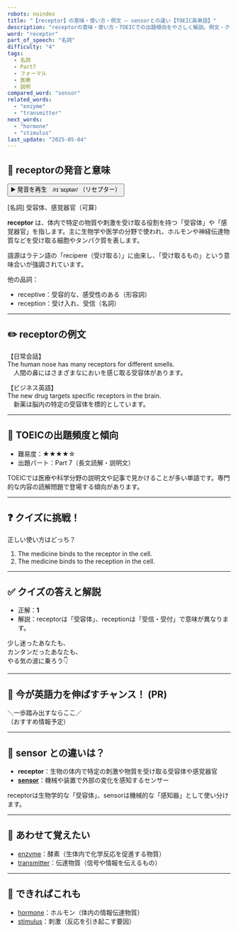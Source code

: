 ```yaml
---
robots: noindex
title: "【receptor】の意味・使い方・例文 ― sensorとの違い【TOEIC英単語】"
description: "receptorの意味・使い方・TOEICでの出題傾向をやさしく解説。例文・クイズ付きでsensorとの違いもわかりやすく学べます。"
word: "receptor"
part_of_speech: "名詞"
difficulty: "4"
tags:
  - 名詞
  - Part7
  - フォーマル
  - 医療
  - 説明
compared_word: "sensor"
related_words:
  - "enzyme"
  - "transmitter"
next_words:
  - "hormone"
  - "stimulus"
last_update: "2025-05-04"
---
```


## 🔰 receptorの発音と意味

<button class="play-audio" onclick="playTTS('receptor')">
  <span class="play-audio-main">
    ▶️ 発音を再生　/rɪˈsɛptər/
  </span>
  <span class="play-audio-sub">
    （リセプター）
  </span>
</button>

[名詞] 受容体、感覚器官（可算）

**receptor** は、体内で特定の物質や刺激を受け取る役割を持つ「受容体」や「感覚器官」を指します。主に生物学や医学の分野で使われ、ホルモンや神経伝達物質などを受け取る細胞やタンパク質を表します。

語源はラテン語の「recipere（受け取る）」に由来し、「受け取るもの」という意味合いが強調されています。

他の品詞：  
- receptive：受容的な、感受性のある（形容詞）
- reception：受け入れ、受信（名詞）

---

## ✏️ receptorの例文

【日常会話】  
The human nose has many receptors for different smells.  
　人間の鼻にはさまざまなにおいを感じ取る受容体があります。

【ビジネス英語】  
The new drug targets specific receptors in the brain.  
　新薬は脳内の特定の受容体を標的としています。

---

## 🎯 TOEICの出題頻度と傾向

- 難易度：★★★★☆
- 出題パート：Part 7（長文読解・説明文）

TOEICでは医療や科学分野の説明文や記事で見かけることが多い単語です。専門的な内容の読解問題で登場する傾向があります。

---

## ❓ クイズに挑戦！

正しい使い方はどっち？

1. The medicine binds to the receptor in the cell.  
2. The medicine binds to the reception in the cell.

---

## ✅ クイズの答えと解説

- 正解：**1**
- 解説：receptorは「受容体」、receptionは「受信・受付」で意味が異なります。

少し迷ったあなたも、  
カンタンだったあなたも、  
やる気の波に乗ろう👇️

---

## 🚀 今が英語力を伸ばすチャンス！ (PR)

<div class="info-center">
＼一歩踏み出すならここ／<br>  
（おすすめ情報予定）
</div>

---

## 🤔  sensor との違いは？

- **receptor**：生物の体内で特定の刺激や物質を受け取る受容体や感覚器官
- **[sensor](/word/sensor)**：機械や装置で外部の変化を感知するセンサー

receptorは生物学的な「受容体」、sensorは機械的な「感知器」として使い分けます。

---

## 🧩 あわせて覚えたい

- [enzyme](/word/enzyme)：酵素（生体内で化学反応を促進する物質）
- [transmitter](/word/transmitter)：伝達物質（信号や情報を伝えるもの）

---

## 📖 できればこれも

- [hormone](/word/hormone)：ホルモン（体内の情報伝達物質）
- [stimulus](/word/stimulus)：刺激（反応を引き起こす要因）

<!-- cvid: aid37_bid20 -->
